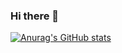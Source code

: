 ### Hi there 👋

[![Anurag's GitHub stats](https://github-readme-stats.vercel.app/api?username=MaYueGithub)](https://github.com/anuraghazra/github-readme-stats)
